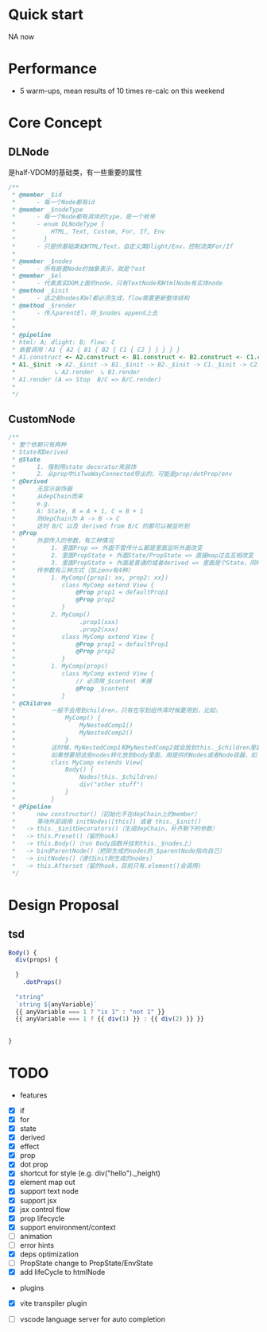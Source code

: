 
# Quick start
NA now

# Performance
* 5 warm-ups, mean results of 10 times
re-calc on this weekend

# Core Concept
## DLNode
是half-VDOM的基础类，有一些重要的属性
```typescript
/**
 * @member _$id
 *      - 每一个Node都有id
 * @member _$nodeType
 *      - 每一个Node都有具体的type，是一个枚举
 *      - enum DLNodeType {
 *          HTML, Text, Custom, For, If, Env
 *        }
 *      - 只提供基础类如HTML/Text，自定义类Dlight/Env，控制流类For/If
 *
 * @member _$nodes
 *      - 所有嵌套Node的抽象表示，就是个ast
 * @member _$el
 *      - 代表真实DOM上面的node，只有TextNode和HtmlNode有实体node
 * @method _$init
 *      - 这之前nodes和el都必须生成，flow需要更新整体结构
 * @method _$render
 *      - 传入parentEl，将_$nodes append上去
 *
 *
 * @pipeline
 * html: A; dlight: B; flow: C
 * 嵌套调用：A1 { A2 { B1 { B2 { C1 { C2 } } } } }
 * A1.construct <- A2.construct <- B1.construct <- B2.construct <- C1.construct <- C2.construct
 * A1._$init -> A2._$init -> B1._$init -> B2._$init -> C1._$init -> C2._$init
 *           ↳ A2.render  ↳ B1.render
 * A1.render (A => Stop  B/C => B/C.render)
 *
 */
```
## CustomNode
```typescript
/**
 * 整个依赖只有两种
 * State和Derived
 * @State
 *      1. 强制用state decorator来装饰
 *      2. 从prop中isTwoWayConnected导出的，可能是prop/dotProp/env
 * @Derived
 *      无显示装饰器
 *      从depChain而来
 *      e.g.
 *      A: State, B = A + 1, C = B + 1
 *      则depChain为 A -> B -> C
 *      这时 B/C 以及 derived from B/C 的都可以被监听到
 * @Prop
 *      外部传入的参数，有三种情况
 *          1. 里面Prop => 外面不管传什么都是里面监听外面改变
 *          2. 里面PropState + 外面State/PropState => 直接map过去互相改变
 *          3. 里面PropState + 外面是普通的或者derived => 里面是个State，同时监听外面改变
 *      传参数有三种方式（加上env有4种）
 *          1. MyComp({prop1: xx, prop2: xx})
 *             class MyComp extend View {
 *                 @Prop prop1 = defaultProp1
 *                 @Prop prop2
 *             }
 *          2. MyComp()
 *                  .prop1(xxx)
 *                  .prop2(xxx)
 *             class MyComp extend View {
 *                 @Prop prop1 = defaultProp1
 *                 @Prop prop2
 *             }
 *          1. MyComp(props)
 *             class MyComp extend View {
 *                 // 必须用_$content 来接
 *                 @Prop _$content
 *             }
 * @Children
 *          一般不会用到children，只有在写到组件库时候要用到，比如:
 *              MyComp() {
 *                  MyNestedComp1()
 *                  MyNestedComp2()
 *              }
 *          这时候，MyNestedComp1和MyNestedComp2就会放到this._$children里面
 *          如果想要把这些nodes转化放到body里面，用提供的Nodes或者Node容器，如：
 *          class MyComp extends View{
 *              Body() {
 *                  Nodes(this._$children)
 *                  div("other stuff")
 *              }
 *          }
 * @Pipeline
 *      new constructor()（初始化不在depChain上的member）
 *      等待外部调用 initNodes([this]) 或者 this._$init()
 *   -> this._$initDecorators()（生成depChain，补齐剩下的参数）
 *   -> this.Preset()（留的hook)
 *   -> this.Body()（run Body函数并挂到this._$nodes上）
 *   -> bindParentNode()（把刚生成的nodes的_$parentNode指向自己）
 *   -> initNodes()（递归init刚生成的nodes）
 *   -> this.Afterset（留的hook，目前只有.element()会调用)
 */
```

# Design Proposal

## tsd

```typescript
Body() {
  div(props) {
    
  }	
  	.dotProps()
  
  "string"
  `string ${anyVariable}`
  {{ anyVariable === 1 ? "is 1" : "not 1" }}
  {{ anyVariable === 1 ? {{ div(1) }} : {{ div(2) }} }}
  
  
}
```





# TODO

* features
- [x] if
- [x] for
- [x] state
- [x] derived
- [x] effect
- [x] prop
- [x] dot prop
- [x] shortcut for style (e.g. div("hello")._height)
- [x] element map out
- [x] support text node
- [x] support jsx
- [x] jsx control flow
- [x] prop lifecycle
- [x] support environment/context
- [ ] animation
- [ ] error hints
- [x] deps optimization
- [ ] PropState change to PropState/EnvState
- [x] add lifeCycle to htmlNode

* plugins
- [x] vite transpiler plugin
- [ ] vscode language server for auto completion



